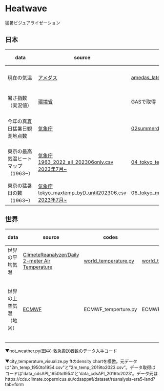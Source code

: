 # Heatwave
猛暑ビジュアライゼーション
## 日本
|data|source|code|バックデータ|更新頻度<br>source_data|更新頻度<br>workflow|visualization|note|
| ---- | ---- | ---- | ---- | ---- |---- | ---- |---- |
|現在の気温|[アメダス](https://www.jma.go.jp/bosai/map.html#5/34.488/137.021/&elem=temp&contents=amedas&interval=60)|[amedas_latest_data.py](https://github.com/Nikkei-Visual-Data-Journalism/Heatwave/blob/main/amedas_latest_data.py)|[amedas_latest_temp.csv](https://github.com/Nikkei-Visual-Data-Journalism/Heatwave/blob/main/data/amedas_latest_temp.csv)|1時間おき(10分程度遅れ)|毎時10, 40分|[Flourish](https://app.flourish.studio/visualisation/14574559/edit)|[参考](https://okumuralab.org/~okumura/python/amedas.html)|
|暑さ指数（実況値）|[環境省](https://www.wbgt.env.go.jp/wbgt_data.php)|GASで取得|[GoogleSheet](https://docs.google.com/spreadsheets/d/1FtM00wuPyewYqz6MGqOQDJOplV4G2eWsEXLkgZtzYfM/edit#gid=95543419)|1時間おき（30分頃）|1時間おき(30分頃)|[Flourish](https://app.flourish.studio/visualisation/14816595/edit)|[経緯はこちら](https://github.com/Nikkei-Visual-Data-Journalism/Heatwave/issues/1#issue-1842373649)|
|今年の真夏日猛暑日観測地点数|[気象庁](https://www.data.jma.go.jp/obd/stats/etrn/view/summer.php?)|[02summerday_point_num_github.py](https://github.com/Nikkei-Visual-Data-Journalism/Heatwave/blob/main/02summerday_point_num_github.py)|[japan_heatpoint_count.csv](https://raw.githubusercontent.com/Nikkei-Visual-Data-Journalism/Heatwave/main/data/japan_heatpoint_count.csv)|毎日(UTC 1:00AM)|3時間おき|Flourish<br>[全国の猛暑日と真夏日の日数](https://public.flourish.studio/visualisation/14540327/)|@YukikoUne|
|東京の最高気温ヒートマップ（1963~）|[気象庁](https://www.data.jma.go.jp/risk/obsdl/index.php)<br>[1963_2022_all_202306only.csv](https://github.com/Nikkei-Visual-Data-Journalism/Heatwave/blob/main/1963_2022_all_202306only.csv)<br>[2023年7月~](https://www.data.jma.go.jp/stats/etrn/view/daily_s1.php?prec_no=44&block_no=47662&year=2023&month=7)|[04_tokyo_temperature_heatmap.py](https://github.com/Nikkei-Visual-Data-Journalism/Heatwave/blob/main/04_tokyo_temperature_heatmap.py)|[tokyo_max_temp.csv](https://raw.githubusercontent.com/Nikkei-Visual-Data-Journalism/Heatwave/main/data/tokyo_max_temp.csv)|毎日(UTC 1:00AM)|3時間おき|Flourish<br>[東京の夏の最高気温ヒートマップ](https://public.flourish.studio/visualisation/14545930/)|@YukikoUne<br>10月に入るとデータ欠損でエラーになる|
|東京の猛暑日の数（1963~）|[気象庁](https://www.data.jma.go.jp/risk/obsdl/index.php)<br>[tokyo_maxtemp_byD_until202306.csv](https://github.com/Nikkei-Visual-Data-Journalism/Heatwave/blob/main/tokyo_maxtemp_byD_until202306.csv)<br>[2023年7月~](https://www.data.jma.go.jp/stats/etrn/view/daily_s1.php?prec_no=44&block_no=47662&year=2023&month=7)|[06_tokyo_max_temperature_annual.py](https://github.com/Nikkei-Visual-Data-Journalism/Heatwave/blob/main/06_tokyo_max_temperature_annual.py)|[tokyo_maxtemp_data_until_now.csv](https://raw.githubusercontent.com/Nikkei-Visual-Data-Journalism/Heatwave/main/data/tokyo_maxtemp_data_until_now.csv)|毎日(UTC 1:00AM)|1時間おき)|Flourish<br>[02東京の猛暑日の日数](https://public.flourish.studio/visualisation/14572935/)|@YukikoUne|

## 世界
|data|source|codes|output|更新頻度<br>source_data|更新頻度<br>workflow|visualization|note|
| ---- | ---- | ---- | ---- | ---- |---- | ---- |---- |
|世界の平均気温|[ClimeteReanalyzer/Daily 2-meter Air Temperature](https://climatereanalyzer.org/clim/t2_daily/)|[world_temperature.py](https://github.com/Nikkei-Visual-Data-Journalism/Heatwave/blob/main/world_temperature.py)|[world_temperature.csv](ここにURLを貼る)|毎日(UTC 5:00AM)|毎日1回(UTC 5:05)|Flourish<br>[世界の平均気温](https://public.flourish.studio/visualisation/14531196/)|@hiroki-sakuragi|
|世界の上空気温（地図）|[ECMWF](https://charts.ecmwf.int/products/medium-z500-t850)|ECMWF_temperture.py|ECMWF_temperature.png|毎日2回(UTC 6:00, 18:00前後)|毎日2回(UTC 7:00, 19:00)|visualization|UTC 0:00, 12:00にHRESモデルの実行開始→およそ6時間後に反映|

  

▼hot_weather.py(田中)
救急搬送者数のデータ入手コード

▼city_temperature_visualize.py
ftのdensity chartを模倣。元データは"2m_temp_1950to1954.csv"と”2m_temp_2019to2023.csv”。データ取得はコードは'data_cdsAPI_1950to1954'と'data_cdsAPI_2019to2023'。データ元はhttps://cds.climate.copernicus.eu/cdsapp#!/dataset/reanalysis-era5-land?tab=form

